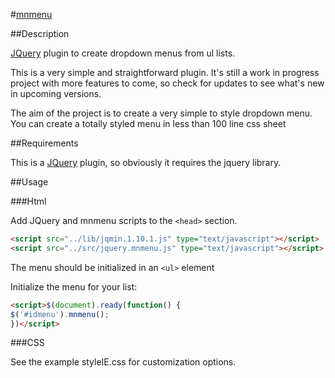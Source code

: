 #[mnmenu](http://www.marcnuri.com/)


##Description

[JQuery](http://jquery.com/) plugin to create dropdown menus from ul lists.

This is a very simple and straightforward plugin. It's still a work in progress project
with more features to come, so check for updates to see what's new in upcoming versions.

The aim of the project is to create a very simple to style dropdown menu. You can create
a totally styled menu in less than 100 line css sheet

##Requirements

This is a [JQuery](http://jquery.com/) plugin, so obviously it requires the jquery library.

##Usage

###Html

Add JQuery and mnmenu scripts to the `<head>` section.
 ```html
<script src="../lib/jqmin.1.10.1.js" type="text/javascript"></script>
<script src="../src/jquery.mnmenu.js" type="text/javascript"></script>
```

The menu should be initialized in an ``<ul>`` element

Initialize the menu for your list:
 ```html
<script>$(document).ready(function() {
$('#idmenu').mnmenu();
})</script>
```

###CSS

See the example styleIE.css for customization options.